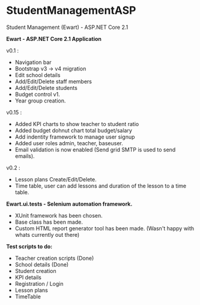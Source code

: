 # StudentManagementASP
Student Management (Ewart) - ASP.NET Core 2.1


<b>Ewart - ASP.NET Core 2.1 Application</b><br>

v0.1 : 
- Navigation bar
- Bootstrap v3 -> v4 migration
- Edit school details 
- Add/Edit/Delete staff members
- Add/Edit/Delete students
- Budget control v1. 
- Year group creation.

v0.15 :
- Added KPI charts to show teacher to student ratio
- Added budget dohnut chart total budget/salary
- Add indentity framework to manage user signup
- Added user roles admin, teacher, baseuser.
- Email validation is now enabled (Send grid SMTP is used to send emails).

v0.2 : 
- Lesson plans Create/Edit/Delete.
- Time table, user can add lessons and duration of the lesson to a time table.
 




<b>Ewart.ui.tests - Selenium automation framework.</b>
- XUnit framework has been chosen.
- Base class has been made.
- Custom HTML report generator tool has been made. (Wasn't happy with whats currently out there)

<b>Test scripts to do:</b>
- Teacher creation scripts (Done)
- School details (Done)
- Student creation
- KPI details
- Registration / Login
- Lesson plans
- TimeTable
